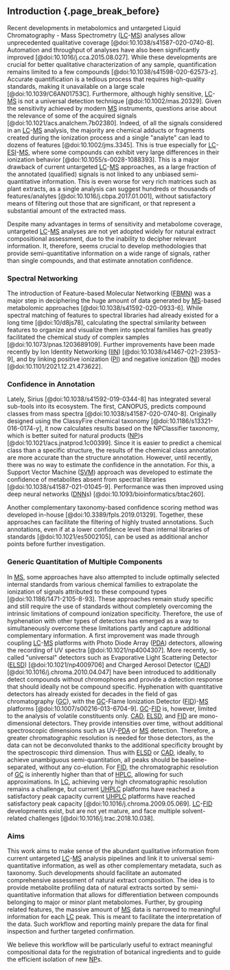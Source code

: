 ## Introduction {.page_break_before}

Recent developments in metabolomics and untargeted Liquid Chromatography - Mass Spectrometry ([LC](#lc)-[MS](#ms)) analyses allow unprecedented qualitative coverage [@doi:10.1038/s41587-020-0740-8].
Automation and throughput of analyses have also been significantly improved [@doi:10.1016/j.cca.2015.08.027]. 
While these developments are crucial for better qualitative characterization of any sample, quantification remains limited to a few compounds [@doi:10.1038/s41598-020-62573-z].
Accurate quantification is a tedious process that requires high-quality standards, making it unavailable on a large scale [@doi:10.1039/C6AN01753C].
Furthermore, although highly sensitive, [LC](#lc)-[MS](#ms) is not a universal detection technique [@doi:10.1002/mas.20329].
Given the sensitivity achieved by modern [MS](#ms) instruments, questions arise about the relevance of some of the acquired signals [@doi:10.1021/acs.analchem.7b02380].
Indeed, of all the signals considered in an [LC](#lc)-[MS](#ms) analysis, the majority are chemical adducts or fragments created during the ionization process and a single "analyte" can lead to dozens of features [@doi:10.1002/jms.3345].
This is true especially for [LC](#lc)-[ESI](#esi)-[MS](#ms), where some compounds can exhibit very large differences in their ionization behavior [@doi:10.1055/s-0028-1088393].
This is a major drawback of current untargeted [LC](#lc)-[MS](#ms) approaches, as a large fraction of the annotated (qualified) signals is not linked to any unbiased semi-quantitative information.
This is even worse for very rich matrices such as plant extracts, as a single analysis can suggest hundreds or thousands of features/analytes [@doi:10.1016/j.cbpa.2017.01.001], without satisfactory means of filtering out those that are significant, or that represent a substantial amount of the extracted mass.

Despite many advantages in terms of sensitivity and metabolome coverage, untargeted [LC](#lc)-[MS](#ms) analyses are not yet adopted widely for natural extract compositional assessment, due to the inability to decipher relevant information.
It, therefore, seems crucial to develop methodologies that provide semi-quantitative information on a wide range of signals, rather than single compounds, and that estimate annotation confidence.

### Spectral Networking

The introduction of Feature-based Molecular Networking ([FBMN](#fbmn)) was a major step in deciphering the huge amount of data generated by [MS](#ms)-based metabolomic approaches [@doi:10.1038/s41592-020-0933-6].
While spectral matching of features to spectral libraries had already existed for a long time [@doi:10/d8js78], calculating the spectral similarity between features to organize and visualize them into spectral families has greatly facilitated the chemical study of complex samples [@doi:10.1073/pnas.1203689109].
Further improvements have been made recently by Ion Identity Networking ([IIN](#iin)) [@doi:10.1038/s41467-021-23953-9], and by linking positive ionization ([PI](#pi)) and negative ionization ([NI](#ni)) modes [@doi:10.1101/2021.12.21.473622].

### Confidence in Annotation

Lately, Sirius [@doi:10.1038/s41592-019-0344-8] has integrated several sub-tools into its ecosystem.
The first, CANOPUS, predicts compound classes from mass spectra [@doi:10.1038/s41587-020-0740-8].
Originally designed using the ClassyFire chemical taxonomy [@doi:10.1186/s13321-016-0174-y], it now calculates results based on the NPClassifier taxonomy, which is better suited for natural products ([NP](#np))s [@doi:10.1021/acs.jnatprod.1c00399].
Since it is easier to predict a chemical class than a specific structure, the results of the chemical class annotation are more accurate than the structure annotation.
However, until recently, there was no way to estimate the confidence in the annotation.
For this, a Support Vector Machine ([SVM](#svm)) approach was developed to estimate the confidence of metabolites absent from spectral libraries [@doi:10.1038/s41587-021-01045-9].
Performance was then improved using deep neural networks ([DNN](#dnn)s) [@doi:10.1093/bioinformatics/btac260].

Another complementary taxonomy-based confidence scoring method was developed in-house [@doi:10.3389/fpls.2019.01329].
Together, these approaches can facilitate the filtering of highly trusted annotations.
Such annotations, even if at a lower confidence level than internal libraries of standards [@doi:10.1021/es5002105], can be used as additional anchor points before further investigation.

### Generic Quantitation of Multiple Components

In [MS](#ms), some approaches have also attempted to include optimally selected internal standards from various chemical families to extrapolate the ionization of signals attributed to these compound types [@doi:10.1186/1471-2105-8-93].
These approaches remain study specific and still require the use of standards without completely overcoming the intrinsic limitations of compound ionization specificity.
Therefore, the use of hyphenation with other types of detectors has emerged as a way to simultaneously overcome these limitations partly and capture additional complementary information.
A first improvement was made through coupling [LC](#lc)-[MS](#ms) platforms with Photo Diode Array ([PDA](#pda)) detectors, allowing the recording of UV spectra [@doi:10.1021/np4004307].
More recently, so-called "universal" detectors such as Evaporative Light Scattering Detector ([ELSD](#elsd)) [@doi:10.1021/np4009706] and Charged Aerosol Detector ([CAD](#cad)) [@doi:10.1016/j.chroma.2010.04.047] have been introduced to additionally detect compounds without chromophores and provide a detection response that should ideally not be compound specific.
Hyphenation with quantitative detectors has already existed for decades in the field of gas chromatography ([GC](#gc)), with the [GC](#gc)-Flame Ionization Detector ([FID](#fid))-[MS](#ms) platforms [@doi:10.1007/s00216-013-6704-9].
[GC](#gc)-[FID](#fid) is, however, limited to the analysis of volatile constituents only.
[CAD](#cad), [ELSD](#elsd), and [FID](#fid) are mono-dimensional detectors. 
They provide intensities over time, without additional spectroscopic dimensions such as UV-[PDA](#pda) or [MS](#ms) detection.
Therefore, a greater chromatographic resolution is needed for those detectors, as the data can not be deconvoluted thanks to the additional specificity brought by the spectroscopic third dimension.
Thus with [ELSD](#elsd) or [CAD](#cad), ideally, to achieve unambiguous semi-quantitation, all peaks should be baseline-separated, without any co-elution.
For [FID](#fid), the chromatographic resolution of [GC](#gc) is inherently higher than that of [HPLC](#hplc), allowing for such approximations.
In [LC](#lc), achieving very high chromatographic resolution remains a challenge, but current [UHPLC](#uhplc) platforms have reached a satisfactory peak capacity current [UHPLC](#uhplc) platforms have reached satisfactory peak capacity [@doi:10.1016/j.chroma.2009.05.069].
[LC](#lc)-[FID](#fid) developments exist, but are not yet mature, and face multiple solvent-related challenges [@doi:10.1016/j.trac.2018.10.038].

### Aims 

This work aims to make sense of the abundant qualitative information from current untargeted [LC](#lc)-[MS](#ms) analysis pipelines and link it to universal semi-quantitative information, as well as other complementary metadata, such as taxonomy.
Such developments should facilitate an automated comprehensive assessment of natural extract composition.
The idea is to provide metabolite profiling data of natural extracts sorted by semi-quantitative information that allows for differentiation between compounds belonging to major or minor plant metabolomes.
Further, by grouping related features, the massive amount of [MS](#ms) data is narrowed to meaningful information for each [LC](#lc) peak.
This is meant to facilitate the interpretation of the data. 
Such workflow and reporting mainly prepare the data for final inspection and further targeted confirmation.

We believe this workflow will be particularly useful to extract meaningful compositional data for the registration of botanical ingredients and to guide the efficient isolation of new [NP](#np)s.
